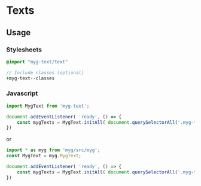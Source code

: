 # Texts

## Usage

### Stylesheets

```sass
@import "myg-text/text"

// Include classes (optional)
+myg-text--classes
```

### Javascript

```js
import MygText from 'myg-text';

document.addEventListener( 'ready', () => {
    const mygTexts = MygText.initAll( document.querySelectorAll('.myg-text'), {} );
})
```

or

```js
import * as myg from 'myg/src/myg';
const MygText = myg.MygText;

document.addEventListener( 'ready', () => {
    const mygTexts = MygText.initAll( document.querySelectorAll('.myg-text'), {} );
})
```
